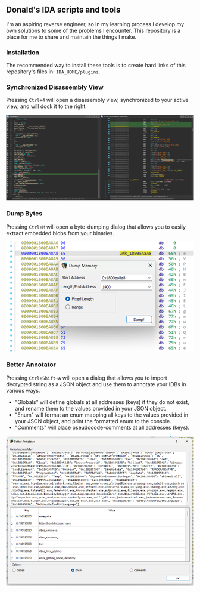## Donald's IDA scripts and tools
I'm an aspiring reverse engineer, so in my learning process I develop my own solutions to some of the problems I encounter. This repository is a place for me to share and maintain the things I make.

### Installation
The recommended way to install these tools is to create hard links of this repository's files in: ``IDA_HOME/plugins``.

### Synchronized Disassembly View 

Pressing ``Ctrl+4`` will open a disassembly view, synchronized to your active view, and will dock it to the right.

![Synchronized Disassembly View](/img/synced_disasm_view.png)

### Dump Bytes

Pressing ``Ctrl+M`` will open a byte-dumping dialog that allows you to easily extract embedded blobs from your binaries.

![Dump Bytes Dialog](/img/dump_bytes.png)

### Better Annotator

Pressing ``Ctrl+Shift+A`` will open a dialog that allows you to import decrypted string as a JSON object and use them to annotate your IDBs in various ways.

- "Globals" will define globals at all addresses (keys) if they do not exist, and rename them to the values provided in your JSON object.
- "Enum" will format an enum mapping all keys to the values provided in your JSON object, and print the formatted enum to the console.
- "Comments" will place pseudocode-comments at all addresses (keys).

![Better Annotator](/img/better_annotator.png)
